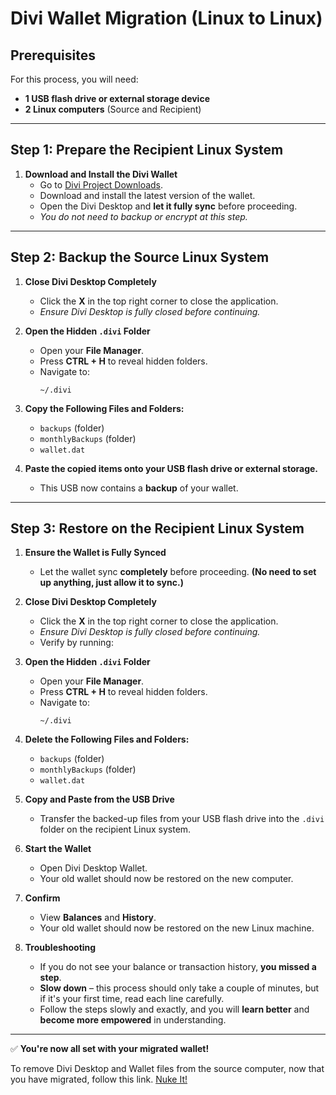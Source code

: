 # **Divi Wallet Migration (Linux to Linux)**

## **Prerequisites**
For this process, you will need:
- **1 USB flash drive or external storage device**
- **2 Linux computers** (Source and Recipient)

---

## **Step 1: Prepare the Recipient Linux System**
1. **Download and Install the Divi Wallet**
   - Go to [Divi Project Downloads](https://diviproject.org/downloads).
   - Download and install the latest version of the wallet.
   - Open the Divi Desktop and **let it fully sync** before proceeding.
   - *You do not need to backup or encrypt at this step.*


---

## **Step 2: Backup the Source Linux System**
1. **Close Divi Desktop Completely**
   - Click the **X** in the top right corner to close the application.
   - *Ensure Divi Desktop is fully closed before continuing.*


2. **Open the Hidden `.divi` Folder**
   - Open your **File Manager**.
   - Press **CTRL + H** to reveal hidden folders.
   - Navigate to:
     ```
     ~/.divi
     ```

3. **Copy the Following Files and Folders:**
   - `backups` (folder)
   - `monthlyBackups` (folder)
   - `wallet.dat`

4. **Paste the copied items onto your USB flash drive or external storage.**
   - This USB now contains a **backup** of your wallet.

---

## **Step 3: Restore on the Recipient Linux System**
1. **Ensure the Wallet is Fully Synced**
   - Let the wallet sync **completely** before proceeding. **(No need to set up anything, just allow it to sync.)**

2. **Close Divi Desktop Completely**
   - Click the **X** in the top right corner to close the application.
   - *Ensure Divi Desktop is fully closed before continuing.*
   - Verify by running:

3. **Open the Hidden `.divi` Folder**
   - Open your **File Manager**.
   - Press **CTRL + H** to reveal hidden folders.
   - Navigate to:
     ```
     ~/.divi
     ```

4. **Delete the Following Files and Folders:**
   - `backups` (folder)
   - `monthlyBackups` (folder)
   - `wallet.dat`

5. **Copy and Paste from the USB Drive**
   - Transfer the backed-up files from your USB flash drive into the `.divi` folder on the recipient Linux system.

6. **Start the Wallet**
   - Open Divi Desktop Wallet.
   - Your old wallet should now be restored on the new computer.

7. **Confirm**
   - View **Balances** and **History**.
   - Your old wallet should now be restored on the new Linux machine.

8. **Troubleshooting**
   - If you do not see your balance or transaction history, **you missed a step**.
   - **Slow down** – this process should only take a couple of minutes, but if it's your first time, read each line carefully.
   - Follow the steps slowly and exactly, and you will **learn better** and **become more empowered** in understanding.

---

✅ **You're now all set with your migrated wallet!**

To remove Divi Desktop and Wallet files from the source computer, now that you have migrated, follow this link.
[Nuke It!](https://github.com/7h3v01c3/tutorials/blob/main/nuke_it/divi/remove_divi_desktop.md)
